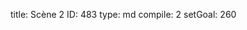 title:          Scène 2
ID:             483
type:           md
compile:        2
setGoal:        260



